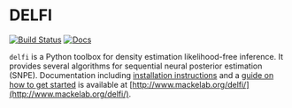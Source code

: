 # DELFI
[![Build Status](https://travis-ci.org/mackelab/delfi.svg?branch=master)](https://travis-ci.org/mackelab/delfi) [![Docs](https://img.shields.io/badge/docs-latest-brightgreen.svg?style=flat)](http://www.mackelab.org/delfi/)

`delfi` is a Python toolbox for density estimation likelihood-free inference. It provides several algorithms for sequential neural posterior estimation (SNPE). Documentation including [installation instructions](http://www.mackelab.org/delfi/install) and a [guide on how to get started](http://www.mackelab.org/delfi/tutorials/quickstart) is available at [http://www.mackelab.org/delfi/](http://www.mackelab.org/delfi/).
